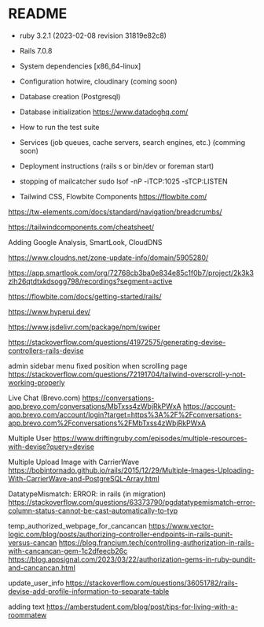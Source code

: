 # README

* ruby 3.2.1 (2023-02-08 revision 31819e82c8)

* Rails 7.0.8 

* System dependencies [x86_64-linux]

* Configuration
  hotwire, cloudinary (coming soon)

* Database creation (Postgresql)

* Database initialization
    https://www.datadoghq.com/

* How to run the test suite

* Services (job queues, cache servers, search engines, etc.) (comming soon)

* Deployment instructions (rails s or bin/dev or foreman start)

* stopping of mailcatcher
  sudo lsof -nP -iTCP:1025 -sTCP:LISTEN

* Tailwind CSS, Flowbite Components
  https://flowbite.com/

https://tw-elements.com/docs/standard/navigation/breadcrumbs/

https://tailwindcomponents.com/cheatsheet/

Adding Google Analysis, SmartLook, CloudDNS

https://www.cloudns.net/zone-update-info/domain/5905280/

https://app.smartlook.com/org/72768cb3ba0e834e85c1f0b7/project/2k3k3zlh26qtdtxkdsogg798/recordings?segment=active

https://flowbite.com/docs/getting-started/rails/

https://www.hyperui.dev/

https://www.jsdelivr.com/package/npm/swiper

https://stackoverflow.com/questions/41972575/generating-devise-controllers-rails-devise

admin sidebar menu fixed position when scrolling page
https://stackoverflow.com/questions/72191704/tailwind-overscroll-y-not-working-properly

Live Chat (Brevo.com)
https://conversations-app.brevo.com/conversations/MbTxss4zWbjRkPWxA
https://account-app.brevo.com/account/login?target=https%3A%2F%2Fconversations-app.brevo.com%2Fconversations%2FMbTxss4zWbjRkPWxA

Multiple User
https://www.driftingruby.com/episodes/multiple-resources-with-devise?query=devise

Multiple Upload Image with CarrierWave
https://bobintornado.github.io/rails/2015/12/29/Multiple-Images-Uploading-With-CarrierWave-and-PostgreSQL-Array.html

DatatypeMismatch: ERROR: in rails (in migration)
https://stackoverflow.com/questions/63373790/pgdatatypemismatch-error-column-status-cannot-be-cast-automatically-to-typ

temp_authorized_webpage_for_cancancan
https://www.vector-logic.com/blog/posts/authorizing-controller-endpoints-in-rails-punit-versus-cancan
https://blog.francium.tech/controlling-authorization-in-rails-with-cancancan-gem-1c2dfeecb26c
https://blog.appsignal.com/2023/03/22/authorization-gems-in-ruby-pundit-and-cancancan.html

update_user_info
https://stackoverflow.com/questions/36051782/rails-devise-add-profile-information-to-separate-table

adding text
https://amberstudent.com/blog/post/tips-for-living-with-a-roommatew